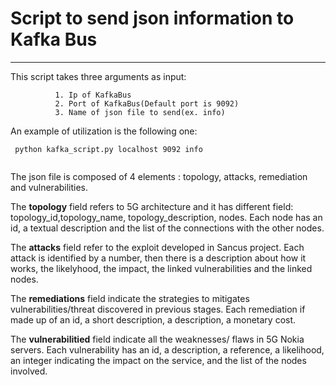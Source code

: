 # Script to send json information to Kafka Bus



------------------




This script takes three arguments as input: 

~~~
          1. Ip of KafkaBus
          2. Port of KafkaBus(Default port is 9092)
          3. Name of json file to send(ex. info)
~~~

An example of utilization is the following one:
```
 python kafka_script.py localhost 9092 info
 
```
The json file is composed of 4 elements : topology, attacks, remediation and vulnerabilities.

The **topology** field refers to 5G architecture and it has different field: topology_id,topology_name, topology_description, nodes. Each node has an id, a textual description and the list of the connections with the other nodes.

The **attacks** field refer to the exploit developed in Sancus project. Each attack is identified by a number, then there is a description about how it works, the likelyhood, the impact, the linked vulnerabilities and the linked nodes.

The **remediations** field indicate the strategies to mitigates vulnerabilities/threat discovered in previous stages. Each remediation if made up of an id, a short description, a description, a monetary cost.

The **vulnerabilitied** field indicate all the weaknesses/ flaws in 5G Nokia servers. Each vulnerability has an id, a description, a reference, a likelihood, an integer indicating the impact on the service, and the list of the nodes involved.
